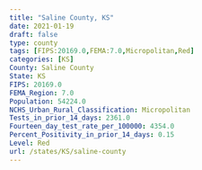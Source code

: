 ```yaml
---
title: "Saline County, KS"
date: 2021-01-19
draft: false
type: county
tags: [FIPS:20169.0,FEMA:7.0,Micropolitan,Red]
categories: [KS]
County: Saline County
State: KS
FIPS: 20169.0
FEMA_Region: 7.0
Population: 54224.0
NCHS_Urban_Rural_Classification: Micropolitan
Tests_in_prior_14_days: 2361.0
Fourteen_day_test_rate_per_100000: 4354.0
Percent_Positivity_in_prior_14_days: 0.15
Level: Red
url: /states/KS/saline-county
---
```



